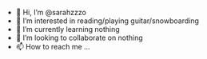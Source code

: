 - 👋 Hi, I’m @sarahzzzo
- 👀 I’m interested in reading/playing guitar/snowboarding
- 🌱 I’m currently learning nothing
- 💞️ I’m looking to collaborate on nothing
- 📫 How to reach me ...

<!---
sarahzzzo/sarahzzzo is a ✨ special ✨ repository because its `README.md` (this file) appears on your GitHub profile.
You can click the Preview link to take a look at your changes.
--->
